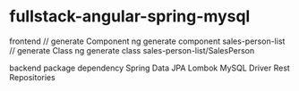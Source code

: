 # fullstack-angular-spring-mysql
frontend
// generate Component
ng generate component sales-person-list
// generate Class
ng generate class sales-person-list/SalesPerson


backend
package dependency
Spring Data JPA
Lombok
MySQL Driver
Rest Repositories
